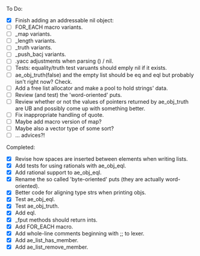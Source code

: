 To Do:
- [X] Finish adding an addressable nil object:
 - [ ] FOR_EACH macro variants.
 - [ ] _map variants.
 - [ ] _length variants.
 - [ ] _truth variants.
 - [ ]  _push_bacj variants.
 - [ ] .yacc adjustments when parsing () / nil.
 - [ ] Tests: equality/truth test varuants should emply nil if it exists.
- [ ] ae_obj_truth(false) and the empty list should be eq and eql but probably isn't right now? Check.
- [ ] Add a free list allocator and make a pool to hold strings' data.
- [ ] Review (and test) the 'word-oriented' puts.
- [ ] Review whether or not the values of pointers returned by ae_obj_truth are UB and possibly come up with something better.
- [ ] Fix inappropriate handling of quote.
- [ ] Maybe add macro version of map?
- [ ] Maybe also a vector type of some sort?
- [ ] ... advices?!

Completed:
- [x] Revise how spaces are inserted between elements when writing lists.
- [x] Add tests for using rationals with ae_obj_eql.
- [x] Add rational support to ae_obj_eql.
- [x] Rename the so called 'byte-oriented' puts (they are actually word-oriented).
- [x] Better code for aligning type strs when printing objs.
- [x] Test ae_obj_eql.
- [x] Test ae_obj_truth.
- [x] Add eql.
- [x] _fput methods should return ints.
- [x] Add FOR_EACH macro.
- [x] Add whole-line comments beginning with ;; to lexer.
- [x] Add ae_list_has_member.
- [x] Add ae_list_remove_member.
